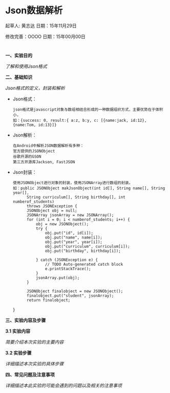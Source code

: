 # Json数据解析

起草人: 黄志达   日期：15年11月29日

修改完善：OOOO   日期：15年00月00日
# 

**一、实验目的**

*了解和使用Json格式*

**二、基础知识**

*Json格式的定义，封装和解析*
   
* Json格式：

      json格式是javascript对象与数组相结合形成的一种数据组织方式，主要优势在于体积小，
      如：{success: 0, result:{ a:z, b:y, c: [{name:jack, id:12}, {name:Tom, id:13}]}

* Json解析：

      在Android中解析JSON数据解析有多种：
      官方提供的JSONObject
      谷歌开源的GSON
      第三方开源库Jackson, FastJSON


* Json封装：

      使用JSONObject进行对象的封装，使用JSONArray进行数组的封装。
      如：public JSONObject makJsonObject(int id[], String name[], String year[],
            String curriculum[], String birthday[], int numberof_students)
            throws JSONException {
            JSONObject obj = null;
            JSONArray jsonArray = new JSONArray();
            for (int i = 0; i < numberof_students; i++) {
                obj = new JSONObject();
                try {
                    obj.put("id", id[i]);
                    obj.put("name", name[i]);
                    obj.put("year", year[i]);
                    obj.put("curriculum", curriculum[i]);
                    obj.put("birthday", birthday[i]);
    
                } catch (JSONException e) {
                    // TODO Auto-generated catch block
                    e.printStackTrace();
                }
                jsonArray.put(obj);
            }
    
            JSONObject finalobject = new JSONObject();
            finalobject.put("student", jsonArray);
            return finalobject;
    }


   

**三、实验内容及步骤**

**3.1 实验内容**

*简要介绍本次实验的主要内容*

**3.2 实验步骤**

*详细描述本次实验的具体步骤*

**四、常见问题及注意事项**

*详细描述本此实验的可能会遇到的问题以及相关的注意事项*


